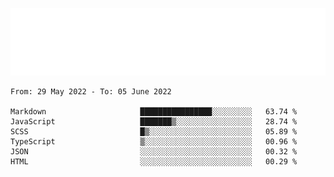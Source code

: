 [![](./hello.svg)](https://blog.yrobot.top?ref=github-yrobot)

<!--START_SECTION:waka-->

```text
From: 29 May 2022 - To: 05 June 2022

Markdown                     ████████████████░░░░░░░░░   63.74 %
JavaScript                   ███████▒░░░░░░░░░░░░░░░░░   28.74 %
SCSS                         █▒░░░░░░░░░░░░░░░░░░░░░░░   05.89 %
TypeScript                   ▒░░░░░░░░░░░░░░░░░░░░░░░░   00.96 %
JSON                         ░░░░░░░░░░░░░░░░░░░░░░░░░   00.32 %
HTML                         ░░░░░░░░░░░░░░░░░░░░░░░░░   00.29 %
```

<!--END_SECTION:waka-->
